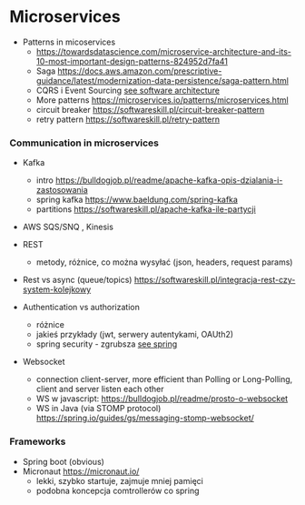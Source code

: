 # Microservices

- Patterns in micoservices
  - https://towardsdatascience.com/microservice-architecture-and-its-10-most-important-design-patterns-824952d7fa41
  - Saga https://docs.aws.amazon.com/prescriptive-guidance/latest/modernization-data-persistence/saga-pattern.html
  - CQRS i Event Sourcing [see software architecture](./software-patterns.md)
  - More patterns https://microservices.io/patterns/microservices.html
  - circuit breaker https://softwareskill.pl/circuit-breaker-pattern
  - retry pattern https://softwareskill.pl/retry-pattern

### Communication in microservices

- Kafka
  - intro https://bulldogjob.pl/readme/apache-kafka-opis-dzialania-i-zastosowania
  - spring kafka https://www.baeldung.com/spring-kafka 
  - partitions https://softwareskill.pl/apache-kafka-ile-partycji
- AWS SQS/SNQ , Kinesis

- REST
  - metody, różnice, co można wysyłać (json, headers, request params)
- Rest vs async (queue/topics) https://softwareskill.pl/integracja-rest-czy-system-kolejkowy  
- Authentication vs authorization
    - różnice
    - jakieś przykłady (jwt, serwery autentykami, OAUth2)
    - spring security - zgrubsza [see spring](../frameworks/spring.md)

- Websocket
  - connection client-server, more efficient than Polling or Long-Polling, client and server listen each other 
  - WS w javascript: https://bulldogjob.pl/readme/prosto-o-websocket 
  - WS in Java (via STOMP protocol) https://spring.io/guides/gs/messaging-stomp-websocket/

### Frameworks
- Spring boot (obvious)
- Micronaut https://micronaut.io/
  - lekki, szybko startuje, zajmuje mniej pamięci
  - podobna koncepcja comtrollerów co spring